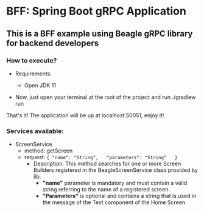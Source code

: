 # BFF: Spring Boot gRPC Application

## This is a BFF example using Beagle gRPC library for backend developers

### How to execute?

- Requirements:
    - Open JDK 11
  

- Now, just open your terminal at the root of the project and run ./gradlew run

That's it! The application will be up at localhost:50051, enjoy it!

### Services available:

- ScreenService
  - method: getScreen
  - request: ```{
      "name": "String",  
      "parameters": "String"  
    }```
    - Description: This method searches for one or more Screen Builders registered in the BeagleScreenService class provided by lib.   
      - **"name"** parameter is mandatory and must contain a valid string referring to the name of a registered screen.  
      - **"Parameters"** is optional and contains a string that is used in the message of the Text component of the Home Screen
    
